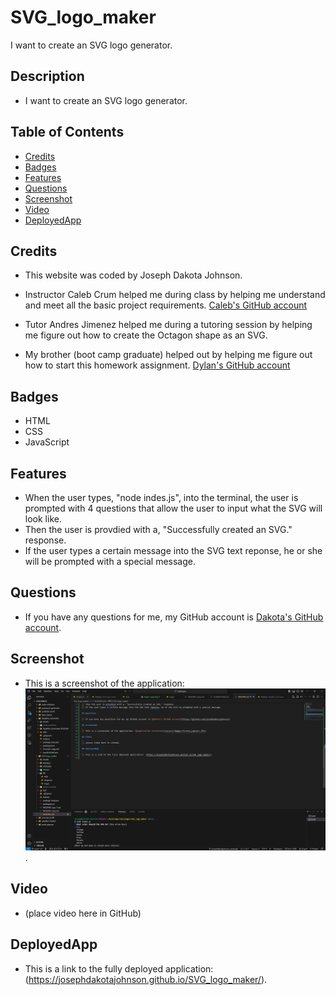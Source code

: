 # SVG_logo_maker
I want to create an SVG logo generator.

## Description

 - I want to create an SVG logo generator.

## Table of Contents

  - [Credits](#credits)
  - [Badges](#badges)
  - [Features](#features)
  - [Questions](#questions)
  - [Screenshot](#screenshot)
  - [Video](#video)
  - [DeployedApp](#deployedApp)

## Credits

 - This website was coded by Joseph Dakota Johnson.

 - Instructor Caleb Crum helped me during class by helping me understand and meet all the basic project requirements. [Caleb's GitHub account](https://github.com/CalebCrumInstructor)

 - Tutor Andres Jimenez helped me during a tutoring session by helping me figure out how to create the Octagon shape as an SVG.

 - My brother (boot camp graduate) helped out by helping me figure out how to start this homework assignment. [Dylan's GitHub account](https://github.com/dylanstormjohnson)

## Badges

 - HTML
 - CSS
 - JavaScript

## Features

 - When the user types, "node indes.js", into the terminal, the user is prompted with 4 questions that allow the user to input what the SVG will look like.
 - Then the user is provdied with a, "Successfully created an SVG." response.
 - If the user types a certain message into the SVG text reponse, he or she will be prompted with a special message.

## Questions

 - If you have any questions for me, my GitHub account is [Dakota's GitHub account](https://github.com/josephdakotajohnson).

## Screenshot

 - This is a screenshot of the application: ![Application Screenshot](assets/images/Screen_Capture.JPG).

## Video

 - (place video here in GitHub)

## DeployedApp

 - This is a link to the fully deployed application: (https://josephdakotajohnson.github.io/SVG_logo_maker/).
